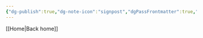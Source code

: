 ```yaml
---
{"dg-publish":true,"dg-note-icon":"signpost","dgPassFrontmatter":true,"noteIcon":"signpost","permalink":"/10-tags/dispensacional/","created":"2025-10-18T20:31:17.721+01:00","updated":"2025-10-25T17:06:10.083+01:00"}
---
```


[[Home\|Back home]]